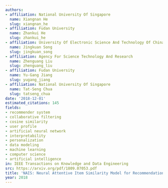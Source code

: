 ```yaml
---
authors:
- affiliation: National University Of Singapore
  name: Xiangnan He
  slug: xiangnan_he
- affiliation: Fudan University
  name: Zhankui He
  slug: zhankui_he
- affiliation: University Of Electronic Science And Technology Of China
  name: Jingkuan Song
  slug: jingkuan_song
- affiliation: Agency For Science Technology And Research
  name: Zhenguang Liu
  slug: zhenguang_liu
- affiliation: Fudan University
  name: Yu-Gang Jiang
  slug: yugang_jiang
- affiliation: National University Of Singapore
  name: Tat-Seng Chua
  slug: tatseng_chua
date: '2018-12-01'
estimated_citations: 145
fields:
- recommender system
- collaborative filtering
- cosine similarity
- user profile
- artificial neural network
- interpretability
- personalization
- data modeling
- machine learning
- computer science
- artificial intelligence
in: IEEE Transactions on Knowledge and Data Engineering
src: https://arxiv.org/pdf/1809.07053.pdf
title: 'NAIS: Neural Attentive Item Similarity Model for Recommendation'
year: 2018
---
```

